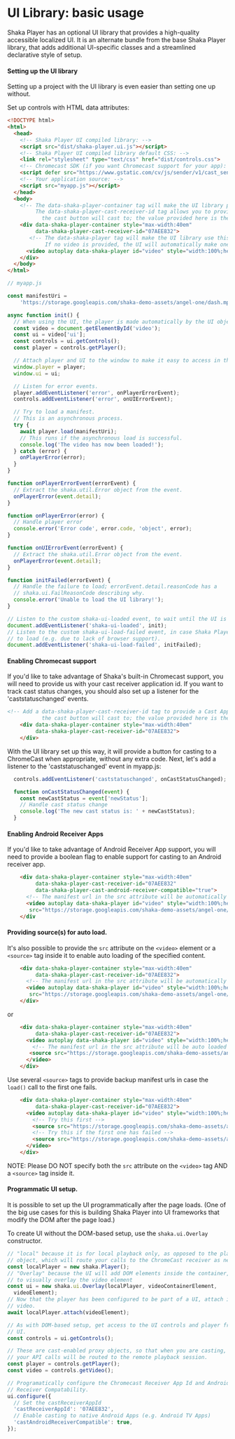 # UI Library: basic usage

Shaka Player has an optional UI library that provides a high-quality accessible
localized UI. It is an alternate bundle from the base
Shaka Player library, that adds additional UI-specific classes and a streamlined
declarative style of setup.


#### Setting up the UI library

Setting up a project with the UI library is even easier than setting one up without.

Set up controls with HTML data attributes:

```html
<!DOCTYPE html>
<html>
  <head>
    <!-- Shaka Player UI compiled library: -->
    <script src="dist/shaka-player.ui.js"></script>
    <!-- Shaka Player UI compiled library default CSS: -->
    <link rel="stylesheet" type="text/css" href="dist/controls.css">
    <!-- Chromecast SDK (if you want Chromecast support for your app): -->
    <script defer src="https://www.gstatic.com/cv/js/sender/v1/cast_sender.js"></script>
    <!-- Your application source: -->
    <script src="myapp.js"></script>
  </head>
  <body>
    <!-- The data-shaka-player-container tag will make the UI library place the controls in this div.
         The data-shaka-player-cast-receiver-id tag allows you to provide a Cast Application ID that
           the cast button will cast to; the value provided here is the sample cast receiver. -->
    <div data-shaka-player-container style="max-width:40em"
         data-shaka-player-cast-receiver-id="07AEE832">
       <!-- The data-shaka-player tag will make the UI library use this video element.
            If no video is provided, the UI will automatically make one inside the container div. -->
      <video autoplay data-shaka-player id="video" style="width:100%;height:100%"></video>
    </div>
  </body>
</html>
```

```js
// myapp.js

const manifestUri =
    'https://storage.googleapis.com/shaka-demo-assets/angel-one/dash.mpd';

async function init() {
  // When using the UI, the player is made automatically by the UI object.
  const video = document.getElementById('video');
  const ui = video['ui'];
  const controls = ui.getControls();
  const player = controls.getPlayer();

  // Attach player and UI to the window to make it easy to access in the JS console.
  window.player = player;
  window.ui = ui;

  // Listen for error events.
  player.addEventListener('error', onPlayerErrorEvent);
  controls.addEventListener('error', onUIErrorEvent);

  // Try to load a manifest.
  // This is an asynchronous process.
  try {
    await player.load(manifestUri);
    // This runs if the asynchronous load is successful.
    console.log('The video has now been loaded!');
  } catch (error) {
    onPlayerError(error);
  }
}

function onPlayerErrorEvent(errorEvent) {
  // Extract the shaka.util.Error object from the event.
  onPlayerError(event.detail);
}

function onPlayerError(error) {
  // Handle player error
  console.error('Error code', error.code, 'object', error);
}

function onUIErrorEvent(errorEvent) {
  // Extract the shaka.util.Error object from the event.
  onPlayerError(event.detail);
}

function initFailed(errorEvent) {
  // Handle the failure to load; errorEvent.detail.reasonCode has a
  // shaka.ui.FailReasonCode describing why.
  console.error('Unable to load the UI library!');
}

// Listen to the custom shaka-ui-loaded event, to wait until the UI is loaded.
document.addEventListener('shaka-ui-loaded', init);
// Listen to the custom shaka-ui-load-failed event, in case Shaka Player fails
// to load (e.g. due to lack of browser support).
document.addEventListener('shaka-ui-load-failed', initFailed);
```


#### Enabling Chromecast support

If you'd like to take advantage of Shaka's built-in Chromecast support,
you will need to provide us with your cast receiver application id.
If you want to track cast status changes, you should also
set up a listener for the 'caststatuschanged' events.

```html
<!-- Add a data-shaka-player-cast-receiver-id tag to provide a Cast Application ID that
           the cast button will cast to; the value provided here is the sample cast receiver. -->
    <div data-shaka-player-container style="max-width:40em"
         data-shaka-player-cast-receiver-id="07AEE832">
    </div>
```

With the UI library set up this way, it will provide a button for casting to a
ChromeCast when appropriate, without any extra code.
Next, let's add a listener to the 'caststatuschanged' event in myapp.js:


```js
  controls.addEventListener('caststatuschanged', onCastStatusChanged);

  function onCastStatusChanged(event) {
    const newCastStatus = event['newStatus'];
    // Handle cast status change
    console.log('The new cast status is: ' + newCastStatus);
  }
```


#### Enabling Android Receiver Apps

If you'd like to take advantage of Android Receiver App support,
you will need to provide a boolean flag to enable support for
casting to an Android receiver app.

```html
    <div data-shaka-player-container style="max-width:40em"
         data-shaka-player-cast-receiver-id="07AEE832"
         data-shaka-player-cast-android-receiver-compatible="true">
      <!-- The manifest url in the src attribute will be automatically loaded -->
      <video autoplay data-shaka-player id="video" style="width:100%;height:100%"
       src="https://storage.googleapis.com/shaka-demo-assets/angel-one/dash.mpd"></video>
    </div
```

#### Providing source(s) for auto load.

It's also possible to provide the `src` attribute on the `<video>` element
or a `<source>` tag inside it to enable auto loading of the specified content.

```html
    <div data-shaka-player-container style="max-width:40em"
         data-shaka-player-cast-receiver-id="07AEE832">
      <!-- The manifest url in the src attribute will be automatically loaded -->
      <video autoplay data-shaka-player id="video" style="width:100%;height:100%"
       src="https://storage.googleapis.com/shaka-demo-assets/angel-one/dash.mpd"></video>
    </div>
```

or

```html
    <div data-shaka-player-container style="max-width:40em"
         data-shaka-player-cast-receiver-id="07AEE832">
      <video autoplay data-shaka-player id="video" style="width:100%;height:100%">
        <!-- The manifest url in the src attribute will be auto loaded -->
       <source src="https://storage.googleapis.com/shaka-demo-assets/angel-one/dash.mpd"/>
      </video>
    </div>
```

Use several `<source>` tags to provide backup manifest urls in case the `load()`
call to the first one fails.

```html
    <div data-shaka-player-container style="max-width:40em"
         data-shaka-player-cast-receiver-id="07AEE832">
      <video autoplay data-shaka-player id="video" style="width:100%;height:100%">
        <!-- Try this first -->
        <source src="https://storage.googleapis.com/shaka-demo-assets/angel-one/dash.mpd"/>
        <!-- Try this if the first one has failed -->
        <source src="https://storage.googleapis.com/shaka-demo-assets/angel-one-hls-apple/master.m3u8"/>
      </video>
    </div>
```

NOTE: Please DO NOT specify both the `src` attribute on the `<video>` tag AND
a `<source>` tag inside it.


#### Programmatic UI setup.
It is possible to set up the UI programmatically after the page loads.
(One of the big use cases for this is building Shaka Player into UI frameworks
that modify the DOM after the page load.)

To create UI without the DOM-based setup, use the `shaka.ui.Overlay`
constructor.

```js
// "local" because it is for local playback only, as opposed to the player proxy
// object, which will route your calls to the ChromeCast receiver as necessary.
const localPlayer = new shaka.Player();
// "Overlay" because the UI will add DOM elements inside the container,
// to visually overlay the video element
const ui = new shaka.ui.Overlay(localPlayer, videoContainerElement,
  videoElement);
// Now that the player has been configured to be part of a UI, attach it to the
// video.
await localPlayer.attach(videoElement);

// As with DOM-based setup, get access to the UI controls and player from the
// UI.
const controls = ui.getControls();

// These are cast-enabled proxy objects, so that when you are casting,
// your API calls will be routed to the remote playback session.
const player = controls.getPlayer();
const video = controls.getVideo();

// Programatically configure the Chromecast Receiver App Id and Android
// Receiver Compatability.
ui.configure({
  // Set the castReceiverAppId
  'castReceiverAppId': '07AEE832',
  // Enable casting to native Android Apps (e.g. Android TV Apps)
  'castAndroidReceiverCompatible': true,
});
```
